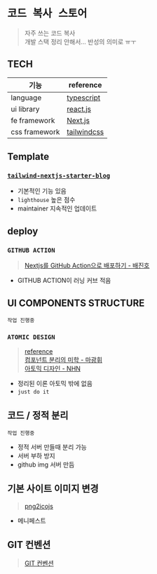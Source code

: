 # `코드 복사 스토어`

> 자주 쓰는 코드 복사  
> 개발 스택 정리 안해서... 반성의 의미로 ㅠㅜ

## TECH

| 기능          | reference                                    |
| ------------- | -------------------------------------------- |
| language      | [typescript](https://www.typescriptlang.org) |
| ui library    | [react.js](https://ko.reactjs.org)           |
| fe framework  | [Next.js](https://nextjs.org)                |
| css framework | [tailwindcss](https://tailwindcss.com/)      |

## Template

### [`tailwind-nextjs-starter-blog`](https://github.com/timlrx/tailwind-nextjs-starter-blog)

- 기본적인 기능 있음
- `lighthouse` 높은 점수
- maintainer 지속적인 업데이트

## deploy

### `GITHUB ACTION`

> [Nextjs를 GitHub Action으로 배포하기 - 배진호](https://blex.me/@baealex/nextjs%EB%A5%BC-github-action%EC%9C%BC%EB%A1%9C-%EB%B0%B0%ED%8F%AC%ED%95%98%EA%B8%B0)

- GITHUB ACTION이 러닝 커브 적음

## UI COMPONENTS STRUCTURE

`작업 진행중`

### `ATOMIC DESIGN`

> [reference](https://bradfrost.com/blog/post/atomic-web-design)  
> [컴포넌트 분리의 미학 - 마광휘](https://vallista.kr/Component-%EB%B6%84%EB%A6%AC%EC%9D%98-%EB%AF%B8%ED%95%99)  
> [아토믹 디자인 - NHN](https://ui.toast.com/weekly-pick/ko_20200213)

- 정리된 이론 아토믹 밖에 없음
- `just do it`

## 코드 / 정적 분리

`작업 진행중`

- 정적 서버 만들때 분리 가능
- 서버 부하 방지
- github img 서버 만듬

## 기본 사이트 이미지 변경

> [png2icojs](https://png2icojs.com/kr)

- 메니페스트

## GIT 컨벤션

> [GIT 컨벤션](https://doublesprogramming.tistory.com/256)
